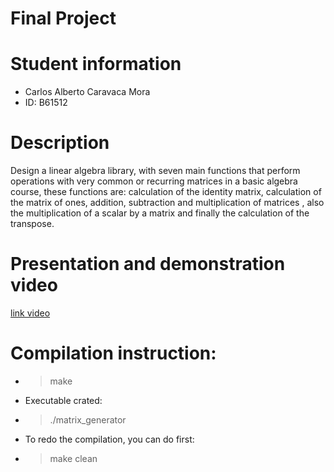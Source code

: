 # Final Project

# Student information
- Carlos Alberto Caravaca Mora
- ID: B61512

# Description
Design a linear algebra library, with seven main functions that perform operations with very common or recurring matrices in a basic algebra course, these functions are: calculation of the identity matrix, calculation of the matrix of ones, addition, subtraction and multiplication of matrices , also the multiplication of a scalar by a matrix and finally the calculation of the transpose.

# Presentation and demonstration video
[link video](https://youtu.be/ZQnMuC3SR4M)

# Compilation instruction:
 - > make
 - Executable crated:
 - > ./matrix_generator
 - To redo the compilation, you can do first:
 - > make clean
